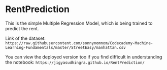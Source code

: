 # RentPrediction

This is the simple Multiple Regression Model, which is being trained to predict the rent. 

Link of the dataset: ```https://raw.githubusercontent.com/sonnynomnom/Codecademy-Machine-Learning-Fundamentals/master/StreetEasy/manhattan.csv```

You can view the deployed version too if you find difficult in understanding the notebook: ```https://jigyasudhingra.github.io/RentPrediction/```
